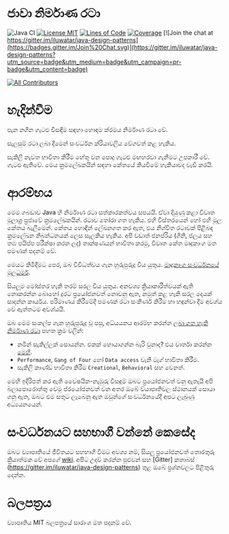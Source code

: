 <!-- The line below should be a blank line C: (because it's not kramdown
     It's smart and lovely that a blank line is required before a heading
     Show it like this, e.g. website) -->

# ජාවා නිර්මාණ රටා

![Java CI](https://github.com/iluwatar/java-design-patterns/workflows/Java%20CI/badge.svg)
[![License MIT](https://img.shields.io/badge/license-MIT-blue.svg)](https://raw.githubusercontent.com/iluwatar/java-design-patterns/master/LICENSE.md)
[![Lines of Code](https://sonarcloud.io/api/project_badges/measure?project=iluwatar_java-design-patterns&metric=ncloc)](https://sonarcloud.io/dashboard?id=iluwatar_java-design-patterns)
[![Coverage](https://sonarcloud.io/api/project_badges/measure?project=iluwatar_java-design-patterns&metric=coverage)](https://sonarcloud.io/dashboard?id=iluwatar_java-design-patterns)
[![Join the chat at https://gitter.im/iluwatar/java-design-patterns](https://badges.gitter.im/Join%20Chat.svg)](https://gitter.im/iluwatar/java-design-patterns?utm_source=badge&utm_medium=badge&utm_campaign=pr-badge&utm_content=badge)
<!-- ALL-CONTRIBUTORS-BADGE:START - Do not remove or modify this section -->
[![All Contributors](https://img.shields.io/badge/all_contributors-176-orange.svg?style=flat-square)](#contributors-)
<!-- ALL-CONTRIBUTORS-BADGE:END -->

<!-- <br/>

Baca dalam bahasa lain : [**zh**](localization/zh/README.md), [**ko**](localization/ko/README.md), [**fr**](localization/fr/README.md), [**tr**](localization/tr/README.md), [**ar**](localization/ar/README.md), [**es**](localization/es/README.md), [**pt**](localization/pt/README.md), [**id**](localization/id/README.md)

<br/> -->

# හැදින්වීම

පැන නගින ගැටළු විසඳීම සඳහා හොඳම ක්රමය නිර්මාණ රටා වේ.

සැලසුම් රටා ලබා දීමෙන් සංවර්ධන ක්රියාවලිය වේගවත් කළ හැකිය.

සැකිලි නැවත භාවිතා කිරීම හේතු වන පොදු ගැටළු මඟහරවා ගැනීමට උපකාරී වේ.
ගැටළු ඇතිවේ. මෙය ක්‍රමලේඛකයින් සඳහා කේතයේ කියවීමේ හැකියාවද වැඩි කරයි.

# ආරම්භය

මෙම ගබඩාව Java හි නිර්මාණ රටා සත්කාරකත්වය සපයයි. ඒවා දියුණු කළා
විවෘත මූලාශ්‍ර ප්‍රජාවේ ක්‍රමලේඛකයින්. රටාව තෝරා ගත හැකිය.
එහි විස්තරයෙන් හෝ එහි මූල කේතය බැලීමෙන්. කේතය හොඳින් ලේඛනගත කර ඇත,
එය නිශ්චිත රටාවක් පිළිබඳ ක්‍රමලේඛන නිබන්ධනයක් ලෙස සැලකිය හැකිය.
අපි වඩාත් ජනප්රිය (ගිනි, ජලය සහ තඹ පයිප්ප පරීක්ෂා කරන ලද) තාක්ෂණයන් භාවිතා කරමු,
විවෘත කේත මෘදුකාංග මත පමණක් පදනම් වේ.

මෙයට කිමිදීමට පෙර, ඔබ විවිධත්වය ගැන හුරුපුරුදු විය යුතුය.
[මෘදුකාංග සංවර්ධනයේ මූලධර්ම](https://java-design-patterns.com/principles/).

සියලුම මෝස්තර හැකි තරම් සරල විය යුතුය. අනවශ්‍ය ක්‍රියාකාරීත්වයක් ඇති නොකරන්න
බොහෝ දුරට ප්‍රයෝජනවත් නොවනු ඇත, නමුත් කළ හැකි සරල දෙයක් සාදන්න
කාර්යය. පරිමාණය කිරීමේදී පමණක් රටා සංකීර්ණ කිරීම හා හඳුන්වා දීම අවශ්ය වේ
ඇත්තටම අවශ්යයි.

ඔබ මෙම සංකල්ප ගැන හුරුපුරුදු වූ පසු, අධ්යයනය ආරම්භ කරන්න
[ලබා ගත හැකි නිර්මාණ රටා](https://java-design-patterns.com/patterns/)
පහත ක්‍රම වලින්:

- නමින් සැකිල්ලක් සොයන්න. එකක් හොයාගන්න බැරි වුනාද? එය වාර්තා
  කරන්න [මෙහි](https://github.com/iluwatar/java-design-patterns/issues).
- `Performance`, `Gang of Four` හෝ `Data access` වැනි ටැග් භාවිතා කිරීම.
- සැකිලි කාණ්ඩ භාවිතා කිරීම  `Creational`, `Behavioral` සහ වෙනත්.

මෙහි ඉදිරිපත් කර ඇති වෛෂයික-නැඹුරු විසඳුම් ඔබට ප්‍රයෝජනවත් වනු ඇතැයි අපි බලාපොරොත්තු වෙමු
ප්රයෝජනවත් වන අතර ඔබේ ව්යාපෘතිවල ස්ථානයක් සොයා ගනු ඇත, ඔබට එම සතුට ලැබෙනු ඇත
ඔවුන්ගේ සංවර්ධනයේදී අපට ලැබුණු අධ්‍යයනයෙන්.

# සංවර්ධනයට සහභාගී වන්නේ කෙසේද

ඔබට ව්‍යාපෘතියේ ජීවිතයට සහභාගී වීමට අවශ්‍ය නම්, සියලු ප්‍රයෝජනවත් තොරතුරු ක්‍රියාත්මක වේ
අපගේ [wiki](https://github.com/iluwatar/java-design-patterns/wiki). අපිට උදව් කරන්න පුළුවන්
සහ [Gitter] කතාබස් (https://gitter.im/iluwatar/java-design-patterns) තුළ ඔබේ ප්‍රශ්නවලට පිළිතුරු දෙන්න.

# බලපත්‍රය

ව්‍යාපෘතිය MIT බලපත්‍රයේ සාරාංශ මත පදනම් වේ.

